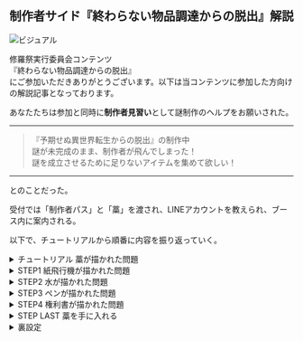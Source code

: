 
## 制作者サイド『終わらない物品調達からの脱出』解説

![ビジュアル](@visual_b)

修羅祭実行委員会コンテンツ  
『終わらない物品調達からの脱出』  
にご参加いただきありがとうございます。以下は当コンテンツに参加した方向けの解説記事となっております。

あなたたちは参加と同時に**制作者見習い**として謎制作のヘルプをお願いされた。  

---
> 『予期せぬ異世界転生からの脱出』の制作中  
> 謎が未完成のまま、制作者が飛んでしまった！  
> 謎を成立させるために足りないアイテムを集めて欲しい！  
---
とのことだった。

受付では「制作者パス」と「藁」を渡され、LINEアカウントを教えられ、ブース内に案内される。

以下で、チュートリアルから順番に内容を振り返っていく。

<details>
<summary>チュートリアル 藁が描かれた問題</summary>

![チュートリアル藁](@b_tutorial_wara)  
答えは『みかん』だ。  
①＝み  
②＝か  
③＝ん  
上のように当てはめる。  
すると、材質が紙で英語にするとエアプレーンとなることがわかる。 

なので「紙飛行機」が探すものだということが判明する。  
![チュートリアル紙飛行機](@b_tutorial_plane)  
メッセージで「紙飛行機」と送ると、『ブースの中の「スタッフ」の名札を付けた人』が持っていることを教えてくれる。  
切実に「藁」を欲しがる『「スタッフ」の名札を付けた人』に「藁」を渡し、「紙飛行機」をゲット。  
LINEに【えあぷした】と送ることで次に進めた。
</details>

<details>
<summary>STEP1 紙飛行機が描かれた問題</summary>

![STEP1　紙飛行機](@b_2_plane)  
答えは『きもの』だ。  
①＝き  
②＝も  
③＝の  
上のように当てはめる。
それぞれの〇の下に☆、一番左にとても大きな〇が見えることからそれぞれが太陽系の惑星の名前だということが推測できる。  

き〇☆＝きん星  
も〇☆＝もく星  
〇〇の〇☆＝てんのう星  
つまり、一番左は水星だとわかる。

なので「水」が探すものだということが判明する。  
![STEP1　水](@b_2_water)  
メッセージで「水」と送ると、「紙飛行機」と「水」を交換してくれる『お金持ちの人』の情報を教えてくれる  
『お金持ちの人』に「紙飛行機」を渡し、「水」をゲット。
LINEに【いろはすだ】と送ることで次に進めた。
</details>

<details>
<summary>STEP2 水が描かれた問題</summary>

![STEP2 水](@b_3_water)  
答えは『馬』だ。  
1～5と5文字であることから、英語のHORSEが導ける。  
1＝H  
2＝O  
3＝R  
4＝S  
5＝E  
上のように当てはまる。  
また、埋める単語が6個であることから、ROCKETを分割する必要があることがわかる。  
上から
R + ICE  
O + ?  
C + HAT  
K + NOW  
WIN + E  
STAR + T  
となり

![こんな感じ](@water_skelton)

上のように埋まる

なので「PEN(ペン)」が探すものだということが判明する。   
※「メン」でも成り立つが、それは見つからないといわれる。

![STEP2 ペン](@b_3_pen)

メッセージで「ペン」と送ると、「プラスチック」と「ペン」を交換してくれる『ゴミ集めをしてる人』の情報を教えてくれる。  
「水」のペットボトルが「プラスチック」であることがわかれば、先ほどの「水」と「ペン」が交換できるがわかる。  
『ゴミ集めをしてる人』に「水」を渡してと「ペン」をゲット。  
LINEに【ぺぺんぺん】と送ることで次に進めた。
</details>

<details>
<summary>STEP3 ペンが描かれた問題</summary>

![STEP3 ペン](@b_4_pen)

答えが『邸宅』だ。  
①②③①④⑤⑥が7文字であることから(⑥だけ90度反時計回りに回転)  
当てはまるのは英語のHOUSEではなく、TEITAKUであることがわかる。  

①＝T  
②＝E  
③＝I  
④＝A  
⑤＝K  
⑥＝C  
上のように当てはまる。 

△と▽が向きが反対で、〇にOが入ることがわかると、  
左にはWINDOW
右にはそれぞれ、TOP,MAIN,DECKと入る。  
「TOKYO TOWER」が探すものだと判明する。  
(探すものが「TOKYO TOWER」ということは最初に見たLINEのアイコンの背景、一番古い投稿の画像を見るとわかる。)    
![STEP3 東京タワー](@b_4_tower)  
メッセージで「東京タワー」と送ると「ペン」と「東京タワー」を交換してくれるのが先ほどの『お金持ちの人』だと教えてくれる。  
『お金持ちの人』に「ペン」を渡し、「東京タワー」の「権利書」をゲット。  
LINEに【ひがしとう】と送ることで次に進めた。

</details>

<details>
<summary>STEP4 権利書が描かれた問題</summary>

![STEP4 権利書](@b_4_contract)

「東京タワー」の「権利書」をゲットしたが、差し替えられたアイテムは「権利書」だった。  
どうにかして「東京タワー」をゲットする方法を考えなければならくなりました。  

ゲットした「権利書」を読む見ると・・・  
「<ins>この契約書にサインしたものは</ins>、東京タワーの権利を所有する。」  
とあるので、サインする方法を考えることになった。  

次に、サインするために「ペン」をゲットする方法を考えることになった。  
しかし、『金持ちの人』に「ペン」を返してもらおうとしても取り合ってくれない。  

「ペン」は『ゴミ集めをしてる人』が「プラスチック」と交換してくれることを思い出す。

手元にある「契約書」の入っていた「クリアファイル」が「プラスチック」であることに気付けば  
『ゴミ集めをしてる人』に「クリアファイル」を渡し、「ペン」を貸してもらえる。  
「東京タワー」の「権利書」に名前を書くことで「東京タワー」をゲットできた。  

LINEに【けいやくのとう】と送ることで次に進めた。
</details>

<details>
<summary>STEP LAST 藁を手に入れる</summary>

いろいろあって、最初の「藁」を手にいれないといけなくなった。  
最初のチュートリアルで「藁」と「紙飛行機」を交換したことを思い出すことで、次の参加者の「藁」と交換してもらえばいいとわかる。

手元の「権利書」を使えば、折ることで「紙飛行機」を作り出せると気づく。  
しかし、「紙飛行機」を持ってブース内に入ろうとすると「スタッフではない」と止められる。

「気をつけていただきたいこと」の投稿を確認すると、スタッフは「スタッフ」と書かれた紙パスケースを付けていることがわかる。  
「スタッフ」と書かれた紙をパスケースに入れればスタッフになれることがわかった。  

「スタッフ」と書かれた紙を作ろうにも、手元には「ペン」がない。  
『ゴミ集めをしてる人』に手元の「プラスチック」を渡しても、「好みじゃない」と取り合ってくれない。

よく見ると「権利書」の下には「＠謎フェスタップリ楽しむ委員会」とあり、切り取れば「スタッフ」の紙が作れそうだ。  
また、「権利書」には「<ins style="color: red;">※持ち主はこの権利書を好きにしていい</ins>」と記載がある。  
思い切って破ることで、「スタッフ」と書かれた紙をゲット。
が「スタッフ」となってるのに気づけば、その部分を破り取って「スタッフ」の紙が作ることができる。

「スタッフ」の紙をパスケースに入れ、スタッフになりすまして遂にブース内に入ることができた。  
ブース内で次の参加者に「紙飛行機」を渡し、「藁」をゲット。

これでコンテンツクリアです。ありがとうございました。

### まとめ

数々の謎を作り出し  
上からの突然の謎の全部ボツに対しても挫折せず  
「スタッフ」の紙を「権利書」から破り取り、パスケースに入れ  
「権利書」を折って「紙飛行機」を作り  
スタッフになりすましてブース内で次の参加者に「権利書」で作った「紙飛行機」を渡し  
「藁」を手に入れる。

これを行うことで『終わらない物品調達からの脱出』クリアとなります
</details>

<details>
<summary>裏設定</summary>
<details>
<summary>ゴミ集めの人</summary>

通称  
**プラスチック大好き人間**  
プラスチック美食家。  
好みのプラスチックを探して、いろんな場所に現れる神出鬼没のプラスチック大好き人間。  
主にリサイクル可能なプラスチックを好む。  
好みじゃないプラスチックはぱっと見でわかるため、すぐ興味をなくす。  
手に入れたプラスチックは人目のないところで新鮮なうちに食べているため、増えすぎることはない。

</details>
